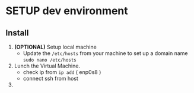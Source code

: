 # SETUP dev environment

## Install

1. **(OPTIONAL)** Setup local machine
    - Update the `/etc/hosts` from your machine to set up a domain name
    `sudo nano /etc/hosts`
2. Lunch the Virtual Machine.
    - check ip from `ip add` ( enp0s8 )
    - connect ssh from host
3. 